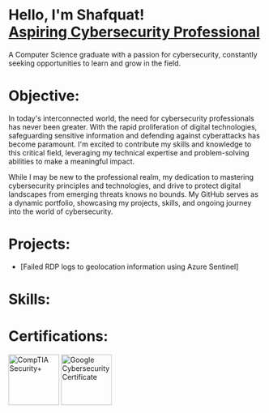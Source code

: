 # Hello, I'm Shafquat! <br/><a href="https://www.linkedin.com/in/shafquat-hossain/">Aspiring Cybersecurity Professional</a>

A Computer Science graduate with a passion for cybersecurity, constantly seeking opportunities to learn and grow in the field.

# Objective:
In today's interconnected world, the need for cybersecurity professionals has never been greater. With the rapid proliferation of digital technologies, safeguarding sensitive information and defending against cyberattacks has become paramount. I'm excited to contribute my skills and knowledge to this critical field, leveraging my technical expertise and problem-solving abilities to make a meaningful impact.

While I may be new to the professional realm, my dedication to mastering cybersecurity principles and technologies, and drive to protect digital landscapes from emerging threats knows no bounds. My GitHub serves as a dynamic portfolio, showcasing my projects, skills, and ongoing journey into the world of cybersecurity.

# Projects:
- [Failed RDP logs to geolocation information using Azure Sentinel]

# Skills:


# Certifications:
<a href="https://www.credly.com/badges/5ea7b888-aadd-4787-9f64-7f31855c7b34/linked_in?t=sa93eh"><img src="https://cin.comptia.org/media/securityplus-logo-certified-ce-png.8/full" alt="CompTIA Security+" width="100" /></a>
<a href="https://www.credly.com/badges/c166489d-b0a9-4d0b-be56-588a17a40595/linked_in?t=s44d1p"><img src="https://images.credly.com/images/0bf0f2da-a699-4c82-82e2-56dcf1f2e1c7/twitter_thumb_201604_image.png" alt="Google Cybersecurity Certificate" width="100" /></a>

<!--
**Shaf16/Shaf16** is a ✨ _special_ ✨ repository because its `README.md` (this file) appears on your GitHub profile.

Here are some ideas to get you started:

- 🔭 I’m currently working on ...
- 🌱 I’m currently learning ...
- 👯 I’m looking to collaborate on ...
- 🤔 I’m looking for help with ...
- 💬 Ask me about ...
- 📫 How to reach me: ...
- 😄 Pronouns: ...
- ⚡ Fun fact: ...
-->

